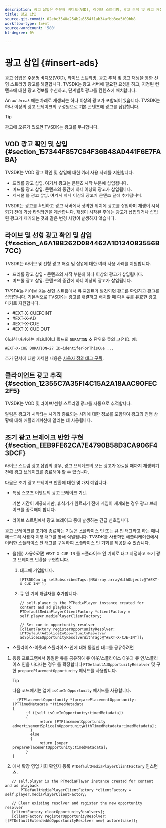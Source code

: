 ```yaml
---
description: 광고 삽입은 주문형 비디오(VOD), 라이브 스트리밍, 광고 추적 및 광고 재생을 통한 선형 스트리밍 광고를 해결합니다. TVSDK는 광고 서버에 필요한 요청을 하고, 지정된 컨텐츠에 대한 광고 정보를 수신하고, 단계별로 광고를 컨텐츠에 배치합니다.
title: 광고 삽입
source-git-commit: 02ebc3548a254b2a6554f1ab34afbb3ea5f09bb8
workflow-type: tm+mt
source-wordcount: '580'
ht-degree: 0%

---
```


# 광고 삽입 {#insert-ads}

광고 삽입은 주문형 비디오(VOD), 라이브 스트리밍, 광고 추적 및 광고 재생을 통한 선형 스트리밍 광고를 해결합니다. TVSDK는 광고 서버에 필요한 요청을 하고, 지정된 컨텐츠에 대한 광고 정보를 수신하고, 단계별로 광고를 컨텐츠에 배치합니다.

An *`ad break`* 에는 차례로 재생되는 하나 이상의 광고가 포함되어 있습니다. TVSDK는 하나 이상의 광고 브레이크의 구성원으로 기본 콘텐츠에 광고를 삽입합니다.

>[!TIP]
>
>광고에 오류가 있으면 TVSDK는 광고를 무시합니다.

## VOD 광고 확인 및 삽입 {#section_157344F857C64F36B48AD441F6E7FABA}

TVSDK는 VOD 광고 확인 및 삽입에 대한 여러 사용 사례를 지원합니다.

* 프리롤 광고 삽입. 여기서 광고는 콘텐츠 시작 부분에 삽입됩니다.
* 미드롤 광고 삽입. 콘텐츠의 중간에 하나 이상의 광고가 삽입됩니다.
* 게시물 롤 광고 삽입. 여기서 하나 이상의 광고가 콘텐츠 끝에 추가됩니다.

TVSDK는 광고를 확인하고 광고 서버에서 정의한 위치에 광고를 삽입하며 재생이 시작되기 전에 가상 타임라인을 계산합니다. 재생이 시작된 후에는 광고가 삽입되거나 삽입된 광고가 제거되는 것과 같은 변경 사항이 발생하지 않습니다.

## 라이브 및 선형 광고 확인 및 삽입 {#section_A6A1BB262D084462A1D134083556B7CC}

TVSDK는 라이브 및 선형 광고 해결 및 삽입에 대한 여러 사용 사례를 지원합니다.

* 프리롤 광고 삽입 - 콘텐츠의 시작 부분에 하나 이상의 광고가 삽입됩니다.
* 미드롤 광고 삽입. 콘텐츠의 중간에 하나 이상의 광고가 삽입됩니다.

TVSDK는 라이브 또는 선형 스트림에서 큐 포인트가 발견되면 광고를 확인하고 광고를 삽입합니다. 기본적으로 TVSDK는 광고를 해결하고 배치할 때 다음 큐를 유효한 광고 마커로 지원합니다.

* #EXT-X-CUEPOINT
* #EXT-X-AD
* #EXT-X-CUE
* #EXT-X-CUE-OUT

이러한 마커에는 메타데이터 필드의 `DURATION` 초 단위와 큐의 고유 ID. 예:

```
#EXT-X-CUE DURATION=27 ID=identiferForThisCue ... 
```

추가 단서에 대한 자세한 내용은 [사용자 정의 태그 구독](../../tvsdk-3x-ios-prog/ios-3x-advertising/ios-3x-custom-tags-configure/ios-3x-custom-tags-subscribe.md).

## 클라이언트 광고 추적 {#section_12355C7A35F14C15A2A18AAC90FEC2F5}

TVSDK는 VOD 및 라이브/선형 스트리밍 광고를 자동으로 추적합니다.

알림은 광고가 시작되는 시기와 종료되는 시기에 대한 정보를 포함하여 광고의 진행 상황에 대해 애플리케이션에 알리는 데 사용됩니다.

## 조기 광고 브레이크 반환 구현 {#section_EEB9FE62CA7E4790B58D3CA906F43DCF}

라이브 스트림 광고 삽입의 경우, 광고 브레이크의 모든 광고가 완료될 때까지 재생되기 전에 광고 브레이크를 종료해야 할 수 있습니다.

다음은 조기 광고 브레이크 반환에 대한 몇 가지 예입니다.

* 특정 스포츠 이벤트의 광고 브레이크 기간.

  기본 기간이 제공되지만, 휴식기가 완료되기 전에 게임이 재개되는 경우 광고 브레이크를 종료해야 합니다.
* 라이브 스트림에서 광고 브레이크 중에 발생하는 긴급 신호입니다.

광고 브레이크를 조기에 종료하는 기능은 스플라이스 인 또는 큐 인 태그라고 하는 매니페스트의 사용자 지정 태그를 통해 식별됩니다. TVSDK를 사용하면 애플리케이션에서 이러한 스플라이스 인 태그를 구독하여 스플라이스 인 기회를 제공할 수 있습니다.

* 을(를) 사용하려면 `#EXT-X-CUE-IN` 를 스플라이스 인 기회로 태그 지정하고 조기 광고 브레이크 반환을 구현합니다.

   1. 태그에 가입합니다.

      ```
      [PTSDKConfig setSubscribedTags:[NSArray arrayWithObject:@"#EXT-X-CUE-IN"]];
      ```

   1. 큐 인 기회 해결자를 추가합니다.

      ```
      // self.player is the PTMediaPlayer instance created for content and ad playback 
      PTDefaultMediaPlayerClientFactory *clientFactory = self.player.mediaPlayerClientFactory; 
      
      // Set cue in opportunity resolver 
      [clientFactory registerOpportunityResolver:[PTDefaultAdSpliceInOpportunityResolver adSpliceInOpportunityResolverWithTag:@"#EXT-X-CUE-IN"]];
      ```

* 스플라이스-아웃과 스플라이스-인에 대해 동일한 태그를 공유하려면

1. 응용 프로그램에서 동일한 큐를 공유하여 큐 아웃/스플라이스 아웃과 큐 인/스플라이스 인을 나타내는 경우 를 확장합니다 `PTDefaultAdOpportunityResolver` 및 구현 `preparePlacementOpportunity` 메서드를 사용합니다.

   >[!TIP]
   >
   >다음 코드에서는 앱에 `isCueInOpportunity` 메서드를 사용합니다.

   ```
   - (PTPlacementOpportunity *)preparePlacementOpportunity:(PTTimedMetadata *)timedMetadata 
   { 
         if ([self isCueInOpportunity:timedMetadata]) 
         { 
               return [PTPlacementOpportunity advertisementSpliceInOpportunityWithTimedMetadata:timedMetadata]; 
           } 
           else 
           { 
               return [super preparePlacementOpportunity:timedMetadata]; 
         } 
   }
   ```

1. 에서 확장 영업 기회 확인자 등록 `PTDefaultMediaPlayerClientFactory` 인스턴스.

```
   // self.player is the PTMediaPlayer instance created for content and ad playback 
       PTDefaultMediaPlayerClientFactory *clientFactory = self.player.mediaPlayerClientFactory; 
             
   // Clear existing resolver and register the new opportunity resolver 
   [clientFactory clearOpportunityResolvers]; 
   [clientFactory registerOpportunityResolver:[[PTDefaultExtendedAdOpportunityResolver new] autorelease]];
```
